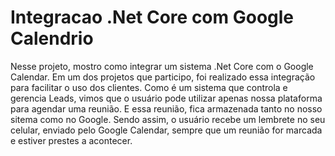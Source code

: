 # Integracao .Net Core com Google Calendrio

Nesse projeto, mostro como integrar um sistema .Net Core com o Google Calendar.
Em um dos projetos que participo, foi realizado essa integração para facilitar o uso dos clientes. Como é um sistema que controla e gerencia Leads, 
vimos que o usuário pode utilizar apenas nossa plataforma para agendar uma reunião. E essa reunião, fica armazenada tanto no nosso sitema como
no Google. 
Sendo assim, o usuário recebe um lembrete no seu celular, enviado pelo Google Calendar, sempre que um reunião for marcada e estiver prestes a acontecer.
